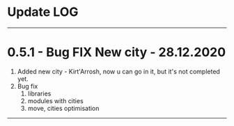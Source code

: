 # Update LOG
---

# 0.5.1 - Bug FIX New city - 28.12.2020

1. Added new city - Kirt'Arrosh, now u can go in it, but it's not completed yet.
2. Bug fix
	1. libraries
	2. modules with cities
	3. move, cities optimisation
***
